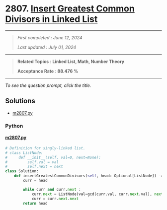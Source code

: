 # 2807. [Insert Greatest Common Divisors in Linked List](<https://leetcode.com/problems/insert-greatest-common-divisors-in-linked-list>)

------

> *First completed : June 12, 2024*
>
> *Last updated : July 01, 2024*


------

> **Related Topics** : **Linked List, Math, Number Theory**
>
> **Acceptance Rate** : **88.476 %**


------

*To see the question prompt, click the title.*

## Solutions

- [m2807.py](<../my-submissions/m2807.py>)
### Python
#### [m2807.py](<../my-submissions/m2807.py>)
```Python
# Definition for singly-linked list.
# class ListNode:
#     def __init__(self, val=0, next=None):
#         self.val = val
#         self.next = next
class Solution:
    def insertGreatestCommonDivisors(self, head: Optional[ListNode]) -> Optional[ListNode]:
        curr = head

        while curr and curr.next :
            curr.next = ListNode(val=gcd(curr.val, curr.next.val), next=curr.next)
            curr = curr.next.next
        return head
```

